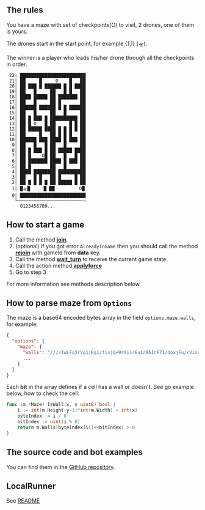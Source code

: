 ## The rules

You have a maze with set of checkpoints(O) to visit, 2 drones, one of them is yours.  

The drones start in the start point, for example {1,1} (🛸).  

The winner is a player who leads his/her drone through all the checkpoints in order.

```
 22↑ ████████████████████████
 21│ ██     █     O    █   ██
 20│ ██ ███ █ ██████ █ █ ████
 19│ ██   █     ██   █ █   ██
 18│ ████ █████ ██ ███████ ██
 17│ ██   █     ██ █       ██
 16│ ██████ ██████ █ █ ██████
 15│ ██   █     ██   █     ██
 14│ ██ █ ███ █ ██████████ ██
 13│ ██ █ O   █ ██     █ █ ██
 12│ ██ █████ ████ █ █ █ █ ██
 11│ ██     █   ██ █ █ █   ██
 10│ ██████ ███ ████ █ ███ ██
  9│ ██   █   █ ██   █     ██
  8│ ██ █ ███ █ ██ █████ ████
  7│ ██ █    O█ ██   █   █ ██
  6│ ██ ███████ ████ █ ███ ██
  5│ ██ █       ██   █     ██
  4│ ████ ████████ ██████████
  3│ ██   █ █   ██ █     █ ██
  2│ ██ █ █ █ █ ██ █████ █ ██
  1│ █🛸█     █ ██         O█
  0│ ████████████████████████
   └────────────────────────→
     0123456789...
```

## How to start a game

1. Call the method **[join](#/RPC%20methods/join_v1)**.
2. (optional) if you got error `AlreadyInGame` then you should call the method **[rejoin](#/RPC%20methods/rejoin_v1)** with gameId from **data** key.
3. Call the method **[wait_turn](#/RPC%20methods/wait_turn_v1)** to receive the current game state.
4. Call the action method **[applyforce](#/RPC%20methods/action_applyforce_v1)**
5. Go to step 3

For more information see methods description below.

## How to parse maze from `Options`

The maze is a base64 encoded bytes array in the field `options.maze.walls`, for example:

```json
{
  "options": {
    "maze": {
      "walls": "////IwLFq3rVq1jRq1/fixjQ+9rXi1rEu1r9A1rF71/doxjFu/rVixrUq1r3q1rEq9vdKxjBq3//KxjR69vVIRiE////",
      ...
    }
  }
}
```

Each **bit** in the array defines if a cell has a wall or doesn't. See go example below, how to check the cell:

```go
func (m *Maze) IsWall(x, y uint8) bool {
    i := int(m.Height-y-1)*int(m.Width) + int(x)
    byteIndex := i / 8
    bitIndex := uint(i % 8)
    return m.Walls[byteIndex]&(1<<bitIndex) > 0
}
```

## The source code and bot examples

You can find them in the [GitHub repository](https://github.com/bot-games/drones).

## LocalRunner

See [README](https://github.com/bot-games/drones/tree/master/cmd/localrunner)